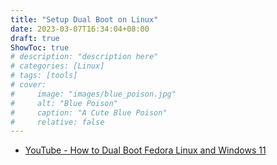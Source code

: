 ```yaml
---
title: "Setup Dual Boot on Linux"
date: 2023-03-07T16:34:04+08:00
draft: true
ShowToc: true
# description: "description here"
# categories: [Linux]
# tags: [tools]
# cover:
#     image: "images/blue_poison.jpg"
#     alt: "Blue Poison"
#     caption: "A Cute Blue Poison"
#     relative: false
---
```






- [YouTube - How to Dual Boot Fedora Linux and Windows 11](https://www.youtube.com/watch?v=VaIgbTOvAd0)
